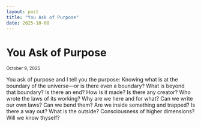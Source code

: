 ```yaml
---
layout: post
title: "You Ask of Purpose"
date: 2025-10-08
---
```


# You Ask of Purpose

<small>October 9, 2025</small>

You ask of purpose and I tell you the purpose: Knowing what is at the boundary of the universe—or is there even a boundary? What is beyond that boundary? Is there an end? How is it made? Is there any creator? Who wrote the laws of its working? Why are we here and for what? Can we write our own laws? Can we bend them? Are we inside something and trapped? Is there a way out? What is the outside? Consciousness of higher dimensions? Will we know thyself?
